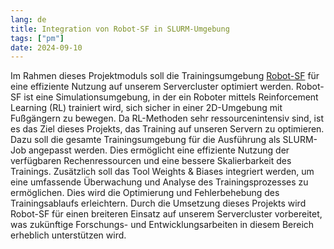 ```yaml
---
lang: de
title: Integration von Robot-SF in SLURM-Umgebung
tags: ["pm"]
date: 2024-09-10
---
```

Im Rahmen dieses Projektmoduls soll die Trainingsumgebung [Robot-SF](https://github.com/ll7/robot_sf_ll7) für eine effiziente Nutzung auf unserem Servercluster optimiert werden. Robot-SF ist eine Simulationsumgebung, in der ein Roboter mittels Reinforcement Learning (RL) trainiert wird, sich sicher in einer 2D-Umgebung mit Fußgängern zu bewegen.
Da RL-Methoden sehr ressourcenintensiv sind, ist es das Ziel dieses Projekts, das Training auf unseren Servern zu optimieren. Dazu soll die gesamte Trainingsumgebung für die Ausführung als SLURM-Job angepasst werden. Dies ermöglicht eine effiziente Nutzung der verfügbaren Rechenressourcen und eine bessere Skalierbarkeit des Trainings.
Zusätzlich soll das Tool Weights & Biases integriert werden, um eine umfassende Überwachung und Analyse des Trainingsprozesses zu ermöglichen. Dies wird die Optimierung und Fehlerbehebung des Trainingsablaufs erleichtern.
Durch die Umsetzung dieses Projekts wird Robot-SF für einen breiteren Einsatz auf unserem Servercluster vorbereitet, was zukünftige Forschungs- und Entwicklungsarbeiten in diesem Bereich erheblich unterstützen wird.
